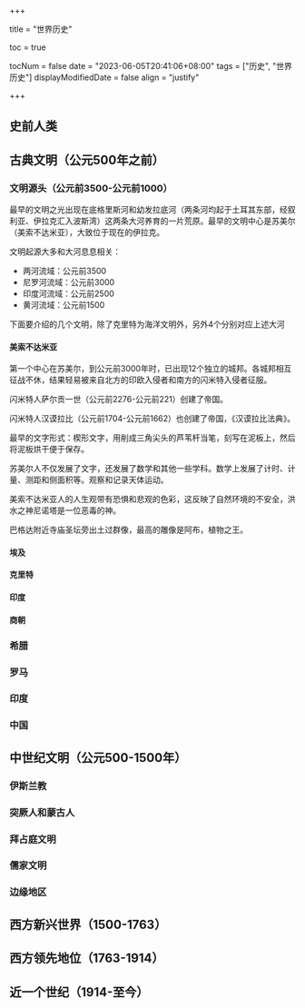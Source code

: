 +++

title = "世界历史"

toc = true

tocNum = false
date = "2023-06-05T20:41:06+08:00"
tags = ["历史", "世界历史"]
displayModifiedDate = false
align = "justify"

+++

## 史前人类



## 古典文明（公元500年之前）

### 文明源头（公元前3500-公元前1000）

最早的文明之光出现在底格里斯河和幼发拉底河（两条河均起于土耳其东部，经叙利亚、伊拉克汇入波斯湾）这两条大河养育的一片荒原。最早的文明中心是苏美尔（美索不达米亚），大致位于现在的伊拉克。

文明起源大多和大河息息相关：

* 两河流域：公元前3500
* 尼罗河流域：公元前3000
* 印度河流域：公元前2500
* 黄河流域：公元前1500

下面要介绍的几个文明，除了克里特为海洋文明外，另外4个分别对应上述大河

#### 美索不达米亚

第一个中心在苏美尔，到公元前3000年时，已出现12个独立的城邦。各城邦相互征战不休，结果轻易被来自北方的印欧入侵者和南方的闪米特入侵者征服。

闪米特人萨尔贡一世（公元前2276-公元前221）创建了帝国。

闪米特人汉谟拉比（公元前1704-公元前1662）也创建了帝国，《汉谟拉比法典》。

最早的文字形式：楔形文字，用削成三角尖头的芦苇杆当笔，刻写在泥板上，然后将泥板烘干便于保存。

苏美尔人不仅发展了文字，还发展了数学和其他一些学科。数学上发展了计时、计量、测距和侧面积等。观察和记录天体运动。

美索不达米亚人的人生观带有恐惧和悲观的色彩，这反映了自然环境的不安全，洪水之神尼诺塔是一位恶毒的神。

巴格达附近寺庙圣坛旁出土过群像，最高的雕像是阿布，植物之王。

#### 埃及

#### 克里特

#### 印度

#### 商朝

### 希腊

### 罗马

### 印度

### 中国

## 中世纪文明（公元500-1500年）

### 伊斯兰教

### 突厥人和蒙古人

### 拜占庭文明

### 儒家文明

### 边缘地区

## 西方新兴世界（1500-1763）



## 西方领先地位（1763-1914）



## 近一个世纪（1914-至今）

